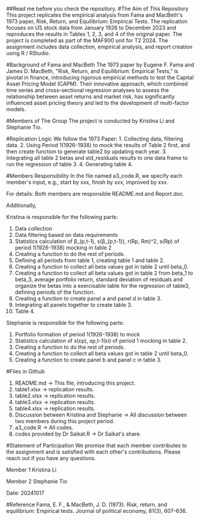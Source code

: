 ##Read me before you check the repository. 
#The Aim of This Repository
This project replicates the empirical analysis from Fama and MacBeth's 1973 paper, Risk, Return, and Equilibrium: Empirical Tests. The replication focuses on US stock data from January 1926 to December 2023 and reproduces the results in Tables 1, 2, 3, and 4 of the original paper.
The project is completed as part of the MAF900 unit for T2 2024. The assignment includes data collection, empirical analysis, and report creation using R / RStudio.

#Background of Fama and MacBeth
The 1973 paper by Eugene F. Fama and James D. MacBeth, "Risk, Return, and Equilibrium: Empirical Tests," is pivotal in finance, introducing rigorous empirical methods to test the Capital Asset Pricing Model (CAPM). Their innovative approach, which combined time series and cross-sectional regression analyses to assess the relationship between asset returns and market risk, has significantly influenced asset pricing theory and led to the development of multi-factor models. 

#Members of The Group
The project is conducted by Kristina Li and Stephanie Tio. 

#Replication Logic
We follow the 1973 Paper: 1. Collecting data, filtering data. 2. Using Period 1(1926-1938) to mock the results of Table 2 first, and then create function to generate table2 by updating each year. 3. Integrating all table 2 betas and std_residuals results to one data frame to run the regression of table 3. 4. Generating table 4. 

#Members Responsibility 
In the file named a3_code.R, we specify each member's input, e.g., start by xxx, finish by xxx, improved by xxx. 

For details:
Both members are responsible README.md and Report.doc. 

Additionally, 

Kristina is responsible for the following parts: 
1. Data collection 
2. Data filtering based on data requirements
3. Statistics calculation of β_(p,t-1), s(β_{p,t-1}), r(Rp, Rm)^2, s(Rp) of period 1(1926-1938) mocking in table 2
4. Creating a function to do the rest of periods. 
5. Defining all periods from table 1, creating table 1 and table 2. 
6. Creating a function to collect all beta values got in table 2 until beta_0. 
7. Creating a function to collect all beta values got in table 2 from beta_1 to beta_3, average portfolio return, standard deviation of residuals and organize the betas into a exercisable table for the regression of table3, defining periods of the function. 
8. Creating a function to create panel a and panel d in table 3. 
9. Integrating all panels together to create table 3. 
10. Table 4. 


Stephanie is responsible for the following parts: 
1. Portfolio formation of period 1(1926-1938) to mock
2. Statistics calculation of s(εp), sp,t-1(εi) of period 1 mocking in table 2.
3. Creating a function to do the rest of periods. 
4. Creating a function to collect all beta values got in table 2 until beta_0. 
5. Creating a function to create panel b and panel c in table 3. 


#Files in Github
1. README.md -> This file, introducing this project. 
2. table1.xlsx -> replication results. 
3. table2.xlsx -> replication results. 
4. table3.xlsx -> replication results. 
5. table4.xlsx -> replication results. 
6. Discussion between Kristina and Stephanie -> All discussion between two members during this project period. 
7. a3_code.R -> All codes. 
8. codes provided by Dr Saikat.R -> Dr Saikat's share. 

#Statement of Participation
We promise that each member contributes to the assignment and is satisfied with each other's contributions. Please reach out if you have any questions. 

Member 1
Kristina Li

Member 2
Stephanie Tio

Date: 20241017


#Reference
Fama, E. F., & MacBeth, J. D. (1973). Risk, return, and equilibrium: Empirical tests. Journal of political economy, 81(3), 607-636.

